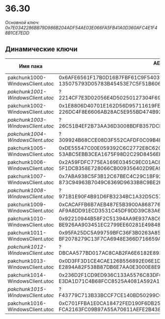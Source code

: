 # 36.30

###### Основной ключ: 0x7E0342286BB79D986B204ADF54AE03E066FA5FB41A0D360AFC4E1F48B1CE7EDD

## Динамические ключи

| Имя пака                          | AES Ключ</br>GUID                                                                                       | HiRes Текстуры |
|-----------------------------------|---------------------------------------------------------------------------------------------------------|----------------|
| pakchunk1000-WindowsClient.utoc   | 0x6AFE6561F17B0D16B7FBF61C9F5403610748341928B937CAEAC2B87966CAAA3D</br>135075793D05783B45453E7C5F51B606 | ✔️             |
| *pakchunk1001-WindowsClient.utoc* | ?</br>2214CF7E3D02056E4D50250127304F69 | ❌             |
| pakchunk1002-WindowsClient.utoc   | 0x1E8806D40701E162D56D95711619FE76AA519D926E0759A9B93683AC0C3EC9B5</br>226DC4F8E6606AB28AC5E955BD474B92 | ✔️             |
| *pakchunk1003-WindowsClient.utoc* | ?</br>26C51B4EF2B73AA36D3008BDFB357DCF | ❌             |
| *pakchunk1004-WindowsClient.utoc* | ?</br>309924B68CCE08D3F552CAFDF0C09B4E | ❌             |
| pakchunk1005-WindowsClient.utoc   | 0xDE55547C00E059392C6C2772E8C62C098D3FEA29BED9C8AC9EC7620F89A91344</br>53ABC5EBB3CEA1675F98D2C29D8456EE | ❌             |
| pakchunk1006-WindowsClient.utoc   | 0x2A59FDFC775EA169E0345C9EC01AC8CC2FD420387447C6B527FDD34EBF5D5D34</br>5F1DCB358E728066CB009356402D9EA9 | ✔️             |
| pakchunk1007-WindowsClient.utoc   | 0x7ABA938C5F3B12C67BEC4C29C1BF92BB3FB570DB345CAAB5CFC5044E06171882</br>873C94963B7049C6369D9633B8C9BE2F | ❌             |
| *pakchunk1008-WindowsClient.utoc* | ?</br>971B1E90F4B91D6FB3234BC1A32D5C57 | ❌             |
| pakchunk1009-WindowsClient.utoc   | 0xCACAFFB6B7AEB487E5B3900A8687769227D8839C2D8715E49815F2D7669CE8C3</br>AF9A8DD91ECD3531C45DF9DD39C83A6F | ✔️             |
| pakchunk1010-WindowsClient.utoc   | 0x92210944B58F2C51394AA9E937A8C6581784E8A1D287BD713B9DCD782C68515C</br>BE926AA903451EC2799EE60281E49848 | ✔️             |
| pakchunk1011-WindowsClient.utoc   | 0x95FA25DC5A99759BFC36F3B0263A85F19E907C84AE8779F774E5B8208BCF548E</br>BF2078279C13F7CA6948E366D716659A | ✔️             |
| *pakchunk1012-WindowsClient.utoc* | ?</br>DBCAA577BD017AC8CAB2FA6E6182E893 | ✔️             |
| pakchunk1013-WindowsClient.utoc   | 0x0D3FF3D1CE4CAE126B556892E06E1D83F023AA631016A8187CB6F3CB5ACB199C</br>E2894A82F538B87DB6E7AA0E3000E8E9 | ❌             |
| pakchunk1014-WindowsClient.utoc   | 0x236D2F1CD9ED936C133A5576C83DF6FD7559A57BDD81434C787FB19E88FCD0CC</br>E3DA1D71C4B68FCC8525A4081A592A18 | ✔️             |
| *pakchunk1015-WindowsClient.utoc* | ?</br>F43779C713B33BCCF7CE140BD50299C0 | ❌             |
| pakchunk1016-WindowsClient.utoc   | 0xC701FFBA1E0CA18472FED190F6DB25574EC27A71B16BC5EF04C8AB88ACBE46F6</br>FCA2163FC09B97A55A70611AEFE2B438 | ❌             |
